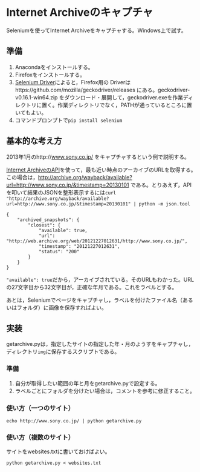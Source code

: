 # Internet Archiveのキャプチャ

Seleniumを使ってInternet Archiveをキャプチャする。Windows上で試す。

## 準備

1. Anacondaをインストールする。
1. Firefoxをインストールする。
1. [Selenium Driver](http://selenium-python.readthedocs.io/installation.html)によると，Firefox用の Driverはhttps://github.com/mozilla/geckodriver/releases にある。geckodriver-v0.16.1-win64.zip をダウンロード・展開して，geckodriver.exeを作業ディレクトリに置く。作業ディレクトリでなく，PATHが通っているところに置いてもよい。
1. コマンドプロンプトで`pip install selenium`

## 基本的な考え方

2013年1月のhttp://www.sony.co.jp/ をキャプチャするという例で説明する。

[Internet ArchiveのAPI](https://archive.org/help/wayback_api.php)を使って，最も近い時点のアーカイブのURLを取得する。この場合は，http://archive.org/wayback/available?url=http://www.sony.co.jp/&timestamp=20130101 である。とりあえず，APIを叩いて結果のJSONを整形表示するには`curl "http://archive.org/wayback/available?url=http://www.sony.co.jp/&timestamp=20130101" | python -m json.tool`

```
{
    "archived_snapshots": {
        "closest": {
            "available": true,
            "url": "http://web.archive.org/web/20121227012631/http://www.sony.co.jp/",
            "timestamp": "20121227012631",
            "status": "200"
        }
    }
}
```

`"available": true`だから，アーカイブされている。そのURLもわかった。URLの27文字目から32文字目が，正確な年月である。これをラベルとする。

あとは，Seleniumでページをキャプチャし，ラベルを付けたファイル名（あるいはフォルダ）に画像を保存すればよい。

## 実装

getarchive.pyは，指定したサイトの指定した年・月のようすをキャプチャし，ディレクトリ`img`に保存するスクリプトである。

### 準備

1. 自分が取得したい範囲の年と月をgetarchive.pyで設定する。
1. ラベルごとにフォルダを分けたい場合は，コメントを参考に修正すること。

### 使い方（一つのサイト）

```
echo http://www.sony.co.jp/ | python getarchive.py
```

### 使い方（複数のサイト）

サイトをwebsites.txtに書いておけばよい。

```
python getarchive.py < websites.txt
```
